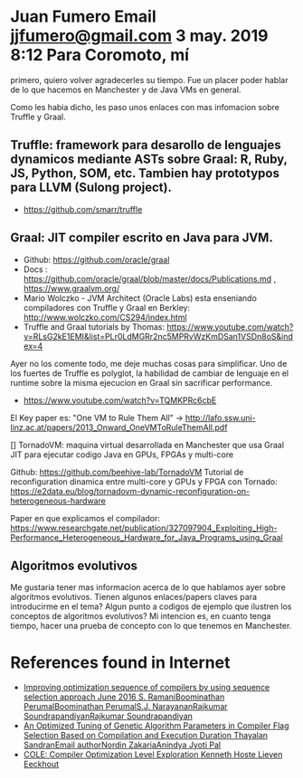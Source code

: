 # Juan Fumero Email <jjfumero@gmail.com> 3 may. 2019 8:12 Para Coromoto, mí

primero, quiero volver agradecerles su tiempo. Fue un placer poder hablar de lo que hacemos en Manchester y de Java VMs en general. 

Como les habia dicho, les paso unos enlaces con mas infomacion sobre Truffle y Graal. 

## Truffle: framework para desarollo de lenguajes dynamicos mediante ASTs sobre Graal: R, Ruby, JS, Python, SOM, etc. Tambien hay prototypos para LLVM (Sulong project).

* https://github.com/smarr/truffle


## Graal: JIT compiler escrito en Java para JVM. 

* Github: https://github.com/oracle/graal
* Docs  :  https://github.com/oracle/graal/blob/master/docs/Publications.md  ,  https://www.graalvm.org/  
* Mario Wolczko - JVM Architect (Oracle Labs) esta enseniando compiladores con Truffle y Graal en Berkley: http://www.wolczko.com/CS294/index.html
* Truffle and Graal tutorials by Thomas: https://www.youtube.com/watch?v=RLsG2kE1EMI&list=PLr0LdMGRr2nc5MPRvWzKmDSan1VSDn8oS&index=4 

Ayer no los comente todo, me deje muchas cosas para simplificar. Uno de los fuertes de Truffle es polyglot, la habilidad de cambiar de lenguaje en el runtime sobre la misma ejecucion en Graal sin sacrificar performance.


* https://www.youtube.com/watch?v=TQMKPRc6cbE


El Key paper es: "One VM to Rule Them All" -> http://lafo.ssw.uni-linz.ac.at/papers/2013_Onward_OneVMToRuleThemAll.pdf 


[] TornadoVM: maquina virtual desarrollada en Manchester que usa Graal JIT para ejecutar codigo Java en GPUs, FPGAs y multi-core

Github: https://github.com/beehive-lab/TornadoVM
Tutorial de reconfiguration dinamica entre multi-core y GPUs y FPGA con Tornado: https://e2data.eu/blog/tornadovm-dynamic-reconfiguration-on-heterogeneous-hardware 

Paper en que explicamos el compilador: https://www.researchgate.net/publication/327097904_Exploiting_High-Performance_Heterogeneous_Hardware_for_Java_Programs_using_Graal 

## Algoritmos evolutivos

Me gustaria tener mas informacion acerca de lo que hablamos ayer sobre algoritmos evolutivos. Tienen algunos enlaces/papers claves para introducirme en el tema? Algun punto a codigos de ejemplo que ilustren los conceptos de algoritmos evolutivos?
Mi intencion es, en cuanto tenga tiempo, hacer una prueba de concepto con lo que tenemos en Manchester. 


# References found in Internet

* [Improving optimization sequence of compilers by using sequence selection approach June 2016 S. RamaniBoominathan PerumalBoominathan PerumalS.J. NarayananRajkumar SoundrapandiyanRajkumar Soundrapandiyan](https://www.researchgate.net/publication/306215462_Improving_optimization_sequence_of_compilers_by_using_sequence_selection_approach)
* [An Optimized Tuning of Genetic Algorithm Parameters in Compiler Flag Selection Based on Compilation and Execution Duration Thayalan SandranEmail authorNordin ZakariaAnindya Jyoti Pal](https://link.springer.com/chapter/10.1007/978-81-322-0491-6_55)
* [COLE: Compiler Optimization Level Exploration
Kenneth Hoste Lieven Eeckhout](https://users.elis.ugent.be/~leeckhou/papers/cgo08.pdf)
